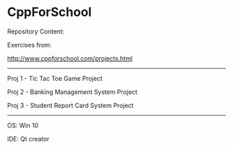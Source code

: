 # CppForSchool

Repository Content:

Exercises from:

http://www.cppforschool.com/projects.html

-----------------------------------------
Proj 1 - Tic Tac Toe Game Project

Proj 2 - Banking Management System Project

Proj 3 - Student Report Card System Project

-----------------------------------------
OS: Win 10     

IDE: Qt creator

